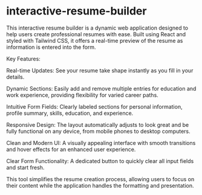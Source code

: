 # interactive-resume-builder
This interactive resume builder is a dynamic web application designed to help users create professional resumes with ease. Built using React and styled with Tailwind CSS, it offers a real-time preview of the resume as information is entered into the form.

Key Features:

Real-time Updates: See your resume take shape instantly as you fill in your details.

Dynamic Sections: Easily add and remove multiple entries for education and work experience, providing flexibility for varied career paths.

Intuitive Form Fields: Clearly labeled sections for personal information, profile summary, skills, education, and experience.

Responsive Design: The layout automatically adjusts to look great and be fully functional on any device, from mobile phones to desktop computers.

Clean and Modern UI: A visually appealing interface with smooth transitions and hover effects for an enhanced user experience.

Clear Form Functionality: A dedicated button to quickly clear all input fields and start fresh.

This tool simplifies the resume creation process, allowing users to focus on their content while the application handles the formatting and presentation.
